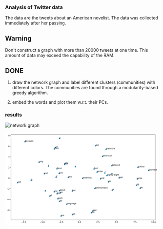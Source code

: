### Analysis of Twitter data

The data are the tweets about an American novelist. The data was collected immediately after her passing.

## Warning

Don't construct a graph with more than 20000 tweets at one time. This amount of data may exceed the capability of the RAM.

## DONE

1. draw the network graph and label different clusters (communities) with different colors. The communities are found through a modularity-based greedy algorithm.

2. embed the words and plot them w.r.t. their PCs.

### results

![network graph](./results/network_communities.png)

![word PCs](./results/words_PCA.png)
